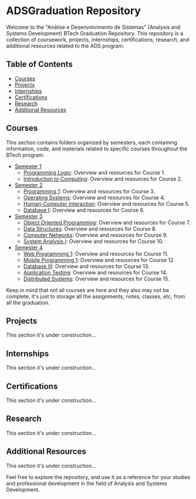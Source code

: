 # ADSGraduation Repository

Welcome to the "Análise e Desenvolvimento de Sistemas" (Analysis and Systems Development) BTech Graduation Repository. This repository is a collection of coursework, projects, internships, certifications, research, and additional resources related to the ADS program.

## Table of Contents
- [Courses](#courses)
- [Projects](#projects)
- [Internships](#internships)
- [Certifications](#certifications)
- [Research](#research)
- [Additional Resources](#additional-resources)

## Courses
This section contains folders organized by semesters, each containing information, code, and materials related to specific courses throughout the BTech program.

- [Semester 1](Courses/Semester1)
  - [Programming Logic](Courses/Semester1/Programming_Logic): Overview and resources for Course 1.
  - [Introduction to Computing](Courses/Semester1/Introduction_to_Computing): Overview and resources for Course 2.
- [Semester 2](Courses/Semester2)
  - [Programming 1](Courses/Semester2/Programming1): Overview and resources for Course 3.
  - [Operating Systems](Courses/Semester2/Operating_Systems): Overview and resources for Course 4.
  - [Human-Computer Interaction](Courses/Semester2/Human-Computer_Interaction): Overview and resources for Course 5.
  - [Database I](Courses/Semester2/Database_I): Overview and resources for Course 6.
- [Semester 3](Courses/Semester3)
  - [Object Oriented Programming](Courses/Semester2/Object_Oriented_Programming): Overview and resources for Course 7.
  - [Data Structures](Courses/Semester3/Data_Structures): Overview and resources for Course 8.
  - [Computer Networks](Courses/Semester3/Computer_Networks): Overview and resources for Course 9.
  - [System Analysis I](Courses/Semester3/System_Analysis_I): Overview and resources for Course 10.
- [Semester 4](Courses/Semester4)
  - [Web Programming 1](Courses/Semester4/Web_Programming_1): Overview and resources for Course 11.
  - [Mobile Programming 1](Courses/Semester4/Mobile_Programming_1): Overview and resources for Course 12.
  - [Database III](Courses/Semester4/Database_III): Overview and resources for Course 13.
  - [Application Testing](Courses/Semester4/Application_Testing): Overview and resources for Course 14.
  - [Distributed Systems](Courses/Semester4/Distributed_Systems): Overview and resources for Course 15.


Keep in mind that not all courses are here and they also may not be complete, it's just to storage all the assignments, notes, classes, etc, from all the graduation.

## Projects
This section it's under construction... <!-- contains folders for each project undertaken during the BTech program. Each project folder includes a README providing an overview, objectives, and outcomes. -->
<!--
- [Project 1](Projects/Project1): Overview of Project 1. -->

## Internships
This section it's under construction...
<!-- Explore folders in this section to find details about internships, including overviews, tasks, and achievements.

- [Internship 1](Internships/Internship1): Overview of Internship 1.
-->

## Certifications
This section it's under construction...
<!-- This section includes folders for each certification earned during the BTech program, with details about skills acquired and their relevance.

- [Certification 1](Certifications/Certification1): Details about Certification 1. -->
## Research
This section it's under construction...
<!-- Explore folders in this section for details about research projects, including overviews, objectives, and findings.

- [Research Project 1](Research/ResearchProject1): Overview of Research Project 1.
- [Research Project 2](Research/ResearchProject2): Overview of Research Project 2.
  -->

## Additional Resources
This section it's under construction...
<!-- This section provides additional resources, including recommended books, articles, tools, and blogs related to ADS.

- [Books](AdditionalResources/Books): Recommended books for ADS.
- [Articles](AdditionalResources/Articles): Useful articles about systems development.
- [Tools](AdditionalResources/Tools): Recommended tools and software.
- [Blogs](AdditionalResources/Blogs): Favorite blogs providing insights into systems development.
-->

Feel free to explore the repository, and use it as a reference for your studies and professional development in the field of Analysis and Systems Development.
